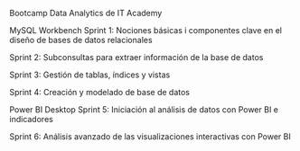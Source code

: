 Bootcamp Data Analytics de IT Academy

MySQL Workbench
Sprint 1: Nociones básicas i componentes clave en el diseño de bases de datos relacionales

Sprint 2: Subconsultas para extraer información de la base de datos

Sprint 3: Gestión de tablas, índices y vistas

Sprint 4: Creación y modelado de base de datos

Power BI Desktop
Sprint 5: Iniciación al análisis de datos con Power BI e indicadores

Sprint 6: Análisis avanzado de las visualizaciones interactivas con Power BI
